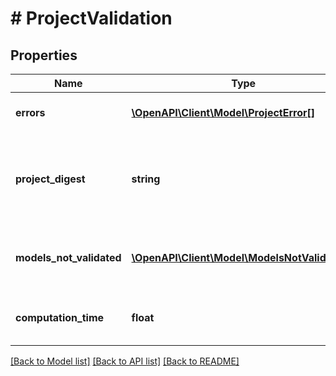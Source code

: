 # # ProjectValidation

## Properties

Name | Type | Description | Notes
------------ | ------------- | ------------- | -------------
**errors** | [**\OpenAPI\Client\Model\ProjectError[]**](ProjectError.md) | A list of project errors | [optional] [readonly]
**project_digest** | **string** | A hash value computed from the project&#39;s current state | [optional] [readonly]
**models_not_validated** | [**\OpenAPI\Client\Model\ModelsNotValidated[]**](ModelsNotValidated.md) | A list of models which were not fully validated | [optional] [readonly]
**computation_time** | **float** | Duration of project validation in seconds | [optional] [readonly]

[[Back to Model list]](../../README.md#models) [[Back to API list]](../../README.md#endpoints) [[Back to README]](../../README.md)
